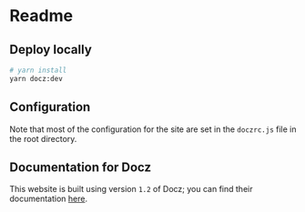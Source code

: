# Readme

## Deploy locally

```sh
# yarn install
yarn docz:dev
```

## Configuration

Note that most of the configuration for the site are set in the `doczrc.js` file in the root directory.

## Documentation for Docz

This website is built using version `1.2` of Docz; you can find their documentation [here](https://docz-v1.surge.sh/).
